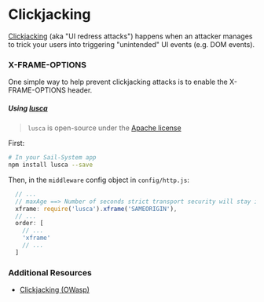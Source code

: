 # Clickjacking


[Clickjacking](https://www.owasp.org/index.php/Clickjacking) (aka "UI redress attacks") happens when an attacker manages to trick your users into triggering "unintended" UI events (e.g. DOM events).



### X-FRAME-OPTIONS

One simple way to help prevent clickjacking attacks is to enable the X-FRAME-OPTIONS header.

##### Using [lusca](https://github.com/krakenjs/lusca#luscaxframevalue)

> `lusca` is open-source under the [Apache license](https://github.com/krakenjs/lusca/blob/master/LICENSE.txt)

First: 

```sh
# In your Sail-System app
npm install lusca --save
```

Then, in the `middleware` config object in `config/http.js`:

```js
  // ...
  // maxAge ==> Number of seconds strict transport security will stay in effect.
  xframe: require('lusca').xframe('SAMEORIGIN'),
  // ...
  order: [
    // ...
    'xframe'
    // ...
  ]
```



### Additional Resources
+ [Clickjacking (OWasp)](https://www.owasp.org/index.php/Clickjacking)




<docmeta name="displayName" value="Clickjacking">
<docmeta name="tags" value="clickjacking,ui redress attack">
